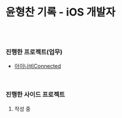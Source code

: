 # 윤형찬 기록 - iOS 개발자
<br/><br/>

### 진행한 프로젝트(업무)
* [아이나비Connected](https://github.com/velmash/Portfolio/tree/main/iNavi/Connected)
  
<br/>

### 진행한 사이드 프로젝트
  1. 작성 중
